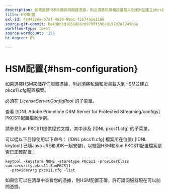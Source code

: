```yaml
---
description: 如果選擇HSM來儲存伺服器憑據，則必須將私鑰和證書載入到HSM並建立pkcs11.cfg配置檔案。
title: HSM配置
exl-id: 4c4423ea-b7af-4a30-99ac-f5b74a1e1168
source-git-commit: be43bbbd1051886c8979ff590a3197b2a7249b6a
workflow-type: tm+mt
source-wordcount: '156'
ht-degree: 0%

---
```


# HSM配置{#hsm-configuration}

如果選擇HSM來儲存伺服器憑據，則必須將私鑰和證書載入到HSM並建立pkcs11.cfg配置檔案。

必須在 *LicenseServer.ConfigRoot* 的子菜單。

查看 [!DNL Adobe Primetime DRM Server for Protected Streaming/configs] PKCS11配置檔案示例。

請參見Sun PKCS11提供程式文檔，其中涉及 [!DNL pkcs11.cfg] 的子菜單。

可以從以下目錄使用以下命令： [!DNL pkcs11.cfg] 檔案所在位置( [!DNL keytool] 已隨Java JRE和JDK一起安裝)，以驗證HSM和Sun PKCS11配置檔案是否已正確配置：

```
keytool -keystore NONE -storetype PKCS11 -providerClass sun.security.pkcs11.SunPKCS11 
  -providerArg pkcs11.cfg -list
```

如果您可以在清單中查看您的憑據，則HSM配置正確，許可證伺服器現在可以訪問憑據。

